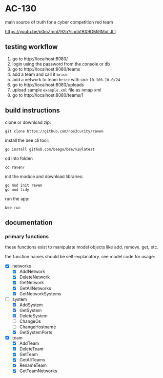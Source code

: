 # AC-130

main source of truth for a cyber competition red team

https://youtu.be/p0mZmnl792o?si=IbfBX9GMjRMoLJLl

## testing workflow

1) go to http://localhost:8080/
2) login using the password from the console or db
3) go to http://localhost:8080/teams
4) add a team and call it `brice`
5) add a network to team `brice` with cidr `10.100.10.0/24`
6) go to http://localhost:8080/uploads
7) upload sample `example.xml` file as nmap xml
8) go to http://localhost:8080/teams/1

## build instructions

clone or download zip:
```
git clone https://github.com/nos3curity/raven
```

install the bee cli tool:
```
go install github.com/beego/bee/v2@latest
```

cd into folder:
```
cd raven/
```

init the module and download libraries:
```
go mod init raven
go mod tidy
```

run the app:
```
bee run
```

## documentation

### primary functions

these functions exist to manipulate model objects like add, remove, get, etc.

the function names should be self-explanatory. see model code for usage:
- [x] networks
	- [x] AddNetwork
	- [x] DeleteNetwork
	- [x] GetNetwork
	- [x] GetAllNetworks
	- [x] GetNetworkSystems
- [ ] system
	- [x] AddSystem
	- [x] GetSystem
	- [x] DeleteSystem
	- [ ] ChangeOs
	- [ ] ChangeHostname
	- [x] GetSystemPorts
- [x] team
	- [x] AddTeam
	- [x] DeleteTeam
	- [x] GetTeam
	- [x] GetAllTeams
	- [x] RenameTeam
	- [x] GetTeamNetworks